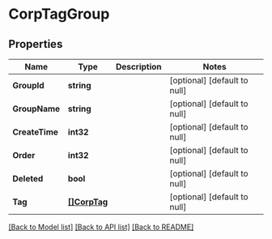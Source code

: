# CorpTagGroup

## Properties
Name | Type | Description | Notes
------------ | ------------- | ------------- | -------------
**GroupId** | **string** |  | [optional] [default to null]
**GroupName** | **string** |  | [optional] [default to null]
**CreateTime** | **int32** |  | [optional] [default to null]
**Order** | **int32** |  | [optional] [default to null]
**Deleted** | **bool** |  | [optional] [default to null]
**Tag** | [**[]CorpTag**](CorpTag.md) |  | [optional] [default to null]

[[Back to Model list]](../README.md#documentation-for-models) [[Back to API list]](../README.md#documentation-for-api-endpoints) [[Back to README]](../README.md)


